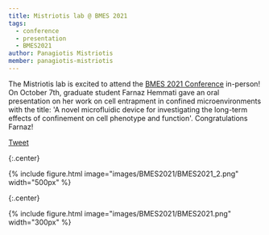 ```yaml
---
title: Mistriotis lab @ BMES 2021
tags:
  - conference
  - presentation
  - BMES2021
author: Panagiotis Mistriotis
member: panagiotis-mistriotis
---
```


The Mistriotis lab is excited to attend the [BMES 2021 Conference](https://www.bmes.org/annualmeeting) in-person! On October 7th, graduate student Farnaz Hemmati gave an oral presentation on her work on cell entrapment in confined microenvironments with the title: 'A novel microfluidic device for investigating the long-term effects of confinement on cell phenotype and function'. Congratulations Farnaz!

<a href="https://twitter.com/share?ref_src=twsrc%5Etfw" class="twitter-share-button" meta name="twitter:image" content="https://github.com/mistriotis-lab.github.io/images/BMES2021.png" data-show-count="false">Tweet</a><script async src="https://platform.twitter.com/widgets.js" charset="utf-8"></script>

{:.center}

{%
  include figure.html
  image="images/BMES2021/BMES2021_2.png"
  width="500px"
%}

{:.center}

{%
  include figure.html
  image="images/BMES2021/BMES2021.png"
  width="300px"
%}
